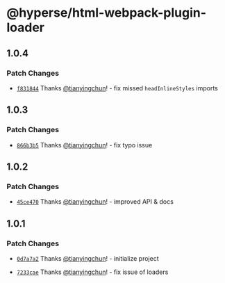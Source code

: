 # @hyperse/html-webpack-plugin-loader

## 1.0.4

### Patch Changes

- [`f831844`](https://github.com/hyperse-io/html-webpack-plugin-loader/commit/f831844c7d3c81e21d8e8050817ef9ca94eda0e3) Thanks [@tianyingchun](https://github.com/tianyingchun)! - fix missed `headInlineStyles` imports

## 1.0.3

### Patch Changes

- [`866b3b5`](https://github.com/hyperse-io/html-webpack-plugin-loader/commit/866b3b577ebbec760e4f4a815f9231e7decb0f94) Thanks [@tianyingchun](https://github.com/tianyingchun)! - fix typo issue

## 1.0.2

### Patch Changes

- [`45ce470`](https://github.com/hyperse-io/html-webpack-plugin-loader/commit/45ce470cfc82221cfea4a4a7cdc11269dc0e9cc0) Thanks [@tianyingchun](https://github.com/tianyingchun)! - improved API & docs

## 1.0.1

### Patch Changes

- [`0d7a7a2`](https://github.com/hyperse-io/html-webpack-plugin-loader/commit/0d7a7a2cd9b22fc201f3f354327bd71ce1c2c166) Thanks [@tianyingchun](https://github.com/tianyingchun)! - initialize project

- [`7233cae`](https://github.com/hyperse-io/html-webpack-plugin-loader/commit/7233caeb91498a30d98452d0c68e24fc5b98ebf6) Thanks [@tianyingchun](https://github.com/tianyingchun)! - fix issue of loaders
